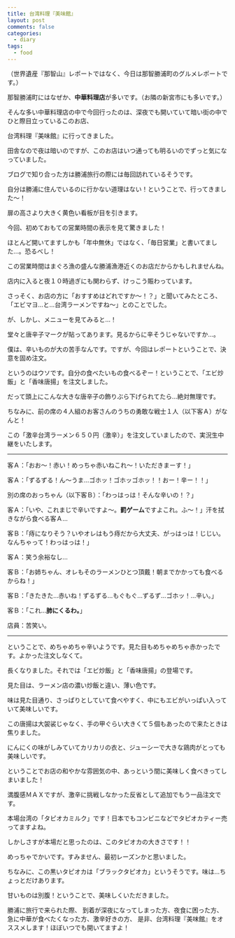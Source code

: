 ```yaml
---
title: 台湾料理『美味館』
layout: post
comments: false
categories:
  - diary
tags:
  - food
---
```

（世界遺産『那智山』レポートではなく、今日は那智勝浦町のグルメレポートです。）

那智勝浦町にはなぜか、**中華料理店**が多いです。（お隣の新宮市にも多いです。）

そんな多い中華料理店の中で今回行ったのは、深夜でも開いていて暗い街の中でひと際目立っているこのお店、

<amp-img src="/img/uploads/2009/12/bimikan-nachikatsuura-1.jpg" alt="美味館" width="400" height="300" layout="responsive"></amp-img>

台湾料理『美味館』に行ってきました。

田舎なので夜は暗いのですが、このお店はいつ通っても明るいのでずっと気になっていました。

ブログで知り合った方は勝浦旅行の際には毎回訪れているそうです。

自分は勝浦に住んでいるのに行かない道理はない！ということで、行ってきました～！

扉の高さより大きく黄色い看板が目を引きます。

今回、初めておもての営業時間の表示を見て驚きました！

<amp-img src="/img/uploads/2009/12/bimikan-nachikatsuura-2.jpg" alt="美味館営業時間" width="400" height="300" layout="responsive"></amp-img>

ほとんど開いてますしかも「年中無休」ではなく、「毎日営業」と書いてました…。恐るべし！

この営業時間はまぐろ漁の盛んな勝浦漁港近くのお店だからかもしれませんね。

店内に入ると夜１０時過ぎにも関わらず、けっこう賑わっています。

さっそく、お店の方に「おすすめはどれですか～！？」と聞いてみたところ、
「エビマヨ…と…台湾ラーメンですね～」とのことでした。

が、しかし、メニューを見てみると…！

<amp-img src="/img/uploads/2009/12/bimikan-nachikatsuura-3.jpg" alt="美味館メニュー" width="400" height="300" layout="responsive"></amp-img>

堂々と唐辛子マークが貼ってあります。見るからに辛そうじゃないですか…。

僕は、辛いものが大の苦手なんです。ですが、今回はレポートということで、決意を固め注文。

というのはウソです。自分の食べたいもの食べるぞー！ということで、「エビ炒飯」と「香味唐揚」を注文しました。

だって頭上にこんな大きな唐辛子の飾りぶら下げられてたら…絶対無理です。

<amp-img src="/img/uploads/2009/12/bimikan-nachikatsuura-4.jpg" alt="唐辛子の飾り" width="400" height="300" layout="responsive"></amp-img>

ちなみに、前の席の４人組のお客さんのうちの勇敢な戦士１人（以下客Ａ）がなんと！

この「激辛台湾ラーメン６５０円（激辛）」を注文していましたので、実況生中継をいたします。

* * *

客Ａ：「おお～！赤い！めっちゃ赤いねこれ～！いただきまーす！」

客Ａ：「ずるずる！ん～うま…ゴホッ！ゴホッゴホッ！！おー！辛ー！！」

別の席のおっちゃん（以下客Ｂ）：「わっはっは！そんな辛いの！？」

客Ａ：「いや、これまじで辛いですよ～。**罰ゲーム**ですよこれ。ふ～！」汗を拭きながら食べる客Ａ…

客Ｂ：「痔になりそう？いやオレはもう痔だから大丈夫、がっはっは！じじい。なんちゃって！わっはっは！」

客Ａ：笑う余裕なし…

客Ｂ：「お姉ちゃん、オレもそのラーメンひとつ頂戴！朝までかかっても食べるからね！」

客Ｂ：「きたきた…赤いね！ずるずる…もぐもぐ…ずるず…ゴホッ！…辛い。」

客Ｂ：「これ…**肺にくるわ。**」

店員：苦笑い。

* * *

ということで、めちゃめちゃ辛いようです。見た目もめちゃめちゃ赤かったです。よかった注文しなくて。

長くなりました。それでは「エビ炒飯」と「香味唐揚」の登場です。

<amp-img src="/img/uploads/2009/12/bimikan-nachikatsuura-5.jpg" alt="エビチャーハン" width="400" height="300" layout="responsive"></amp-img>

見た目は、ラーメン店の濃い炒飯と違い、薄い色です。

味は見た目通り、さっぱりとしていて食べやすく、中にもエビがいっぱい入っていて美味しいです。

<amp-img src="/img/uploads/2009/12/bimikan-nachikatsuura-6.jpg" alt="唐揚げ" width="400" height="300" layout="responsive"></amp-img>

この唐揚は大袈裟じゃなく、手の甲ぐらい大きくて５個もあったので来たときは焦りました。

にんにくの味がしみていてカリカリの衣と、ジューシーで大きな鶏肉がとっても美味しいです。

ということでお店の和やかな雰囲気の中、あっという間に美味しく食べきってしまいました！

満腹感ＭＡＸですが、激辛に挑戦しなかった反省として追加でもう一品注文です。

<amp-img src="/img/uploads/2009/12/bimikan-nachikatsuura-7.jpg" alt="タピオカミルク" width="400" height="300" layout="responsive"></amp-img>

本場台湾の「タピオカミルク」です！日本でもコンビニなどでタピオカティー売ってますよね。

しかしさすが本場だと思ったのは、このタピオカの大きさです！！

<amp-img src="/img/uploads/2009/12/bimikan-nachikatsuura-8.jpg" alt="タピオカ" width="400" height="300" layout="responsive"></amp-img>

めっちゃでかいです。すみません、最初レーズンかと思いました。

ちなみに、この黒いタピオカは「ブラックタピオカ」というそうです。味は…ちょっとだけあります。

甘いものは別腹！ということで、美味しくいただきました。

勝浦に旅行で来られた際、
到着が深夜になってしまった方、夜食に困った方、急に中華が食べたくなった方、激辛好きの方、
是非、台湾料理『美味館』をオススメします！ほぼいつでも開いてますよ！


 [1]: /img/uploads/2009/12/bimikan-nachikatsuura-1.jpg
 [2]: /img/uploads/2009/12/bimikan-nachikatsuura-2.jpg
 [3]: /img/uploads/2009/12/bimikan-nachikatsuura-3.jpg
 [4]: /img/uploads/2009/12/bimikan-nachikatsuura-4.jpg
 [5]: /img/uploads/2009/12/bimikan-nachikatsuura-5.jpg
 [6]: /img/uploads/2009/12/bimikan-nachikatsuura-6.jpg
 [7]: /img/uploads/2009/12/bimikan-nachikatsuura-7.jpg
 [8]: /img/uploads/2009/12/bimikan-nachikatsuura-8.jpg
